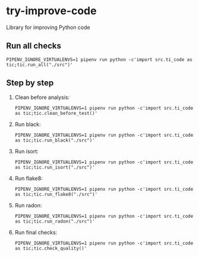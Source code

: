 # try-improve-code
Library for improving Python code


## Run all checks
```shell
PIPENV_IGNORE_VIRTUALENVS=1 pipenv run python -c'import src.ti_code as tic;tic.run_all("./src")'
```

## Step by step

1. Clean before analysis:
    ```shell
    PIPENV_IGNORE_VIRTUALENVS=1 pipenv run python -c'import src.ti_code as tic;tic.clean_before_test()'
    ```
1. Run black:
    ```shell
    PIPENV_IGNORE_VIRTUALENVS=1 pipenv run python -c'import src.ti_code as tic;tic.run_black("./src")'
    ```
1. Run isort:
    ```shell
    PIPENV_IGNORE_VIRTUALENVS=1 pipenv run python -c'import src.ti_code as tic;tic.run_isort("./src")'
    ```
1. Run flake8:
    ```shell
    PIPENV_IGNORE_VIRTUALENVS=1 pipenv run python -c'import src.ti_code as tic;tic.run_flake8("./src")'
    ```
1. Run radon:
    ```shell
    PIPENV_IGNORE_VIRTUALENVS=1 pipenv run python -c'import src.ti_code as tic;tic.run_radon("./src")'
    ```
1. Run final checks:
    ```shell
    PIPENV_IGNORE_VIRTUALENVS=1 pipenv run python -c'import src.ti_code as tic;tic.check_quality()'
    ```
